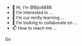 - 👋 Hi, I’m @Bijo8888
- 👀 I’m interested in ...
- 🌱 I’m cur
rently learning ...
- 💞️ I’m looking to collaborate on ...
- 📫 How to reach me ...


<!---
Bijo8888/Bijo8888 is a ✨ special ✨ repository because its `README.md` (this file) appears on your GitHub profile.
You can click the Preview link to take a look at your changes.
--->


Go
